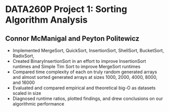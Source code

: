 # DATA260P Project 1: Sorting Algorithm Analysis

## Connor McManigal and Peyton Politewicz 

- Implemented MergeSort, QuickSort, InsertionSort, ShellSort, BucketSort, RadixSort,
- Created BinaryInsertionSort in an effort to improve InsertionSort runtimes and Simple Tim Sort to improve MergeSort runtimes
- Compared time complexity of each on truly random generated arrays and almost sorted generated arrays at sizes 1000, 2000, 4000, 8000, and 16000
- Evaluated and compared empirical and theoretical big-O as datasets scaled in size
- Diagnosed runtime ratios, plotted findings, and drew conclusions on our algorithmic performance
